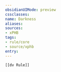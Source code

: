 ```yaml
---
obsidianUIMode: preview
cssclasses:
name: Darkness
aliases:
sources:
- xPHB
tags:
- rule/core
- source/xphb
entry:
---
```


```meta-bind-embed
[[dv Rule]]
```